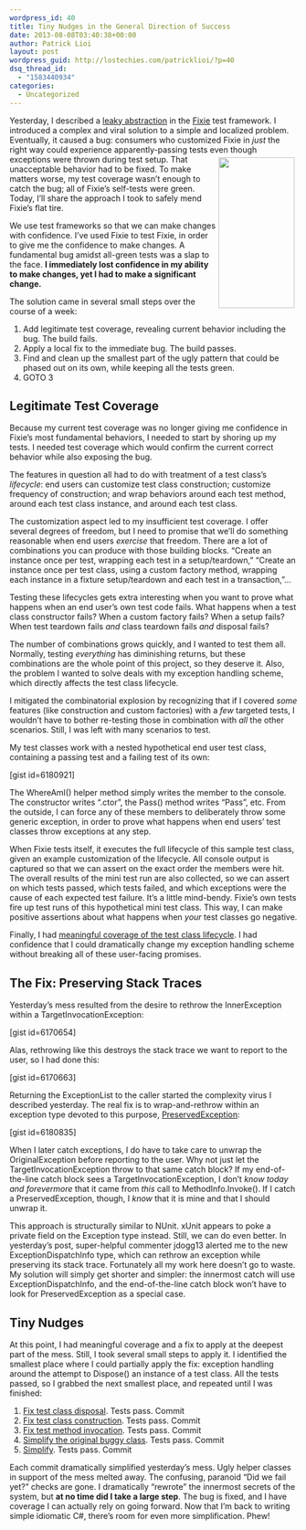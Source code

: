 ```yaml
---
wordpress_id: 40
title: Tiny Nudges in the General Direction of Success
date: 2013-08-08T03:40:38+00:00
author: Patrick Lioi
layout: post
wordpress_guid: http://lostechies.com/patricklioi/?p=40
dsq_thread_id:
  - "1583440934"
categories:
  - Uncategorized
---
```

Yesterday, I described a [leaky abstraction](http://lostechies.com/patricklioi/2013/08/07/the-leakiest-abstraction/) in the [Fixie](https://github.com/plioi/fixie) test framework. I introduced a complex and viral solution to a simple and localized problem. Eventually, it caused a bug: consumers who customized Fixie in _just_ the right way could experience apparently-passing tests even though exceptions were thrown during test setup. [<img src="http://clayvessel.org/clayvessel/wp-content/uploads/2013/08/fix-a-flat.png" alt="" title="fix-a-flat" width="133" height="264" style="float:right;margin:5px;" />](http://clayvessel.org/clayvessel/wp-content/uploads/2013/08/fix-a-flat.png)That unacceptable behavior had to be fixed. To make matters worse, my test coverage wasn&#8217;t enough to catch the bug; all of Fixie&#8217;s self-tests were green. Today, I&#8217;ll share the approach I took to safely mend Fixie&#8217;s flat tire.

We use test frameworks so that we can make changes with confidence. I&#8217;ve used Fixie to test Fixie, in order to give me the confidence to make changes. A fundamental bug amidst all-green tests was a slap to the face. **I immediately lost confidence in my ability to make changes, yet I had to make a significant change.**

The solution came in several small steps over the course of a week:

  1. Add legitimate test coverage, revealing current behavior including the bug. The build fails.
  2. Apply a local fix to the immediate bug. The build passes.
  3. Find and clean up the smallest part of the ugly pattern that could be phased out on its own, while keeping all the tests green.
  4. GOTO 3

## Legitimate Test Coverage

Because my current test coverage was no longer giving me confidence in Fixie&#8217;s most fundamental behaviors, I needed to start by shoring up my tests. I needed test coverage which would confirm the current correct behavior while also exposing the bug.

The features in question all had to do with treatment of a test class&#8217;s _lifecycle_: end users can customize test class construction; customize frequency of construction; and wrap behaviors around each test method, around each test class instance, and around each test class.

The customization aspect led to my insufficient test coverage. I offer several degrees of freedom, but I need to promise that we&#8217;ll do something reasonable when end users _exercise_ that freedom. There are a lot of combinations you can produce with those building blocks. &#8220;Create an instance once per test, wrapping each test in a setup/teardown,&#8221; &#8220;Create an instance once per test class, using a custom factory method, wrapping each instance in a fixture setup/teardown and each test in a transaction,&#8221;&#8230;

Testing these lifecycles gets extra interesting when you want to prove what happens when an end user&#8217;s own test code fails. What happens when a test class constructor fails? When a custom factory fails? When a setup fails? When test teardown fails _and_ class teardown fails _and_ disposal fails?

The number of combinations grows quickly, and I wanted to test them all. Normally, testing _everything_ has diminishing returns, but these combinations are the whole point of this project, so they deserve it. Also, the problem I wanted to solve deals with my exception handling scheme, which directly affects the test class lifecycle.

I mitigated the combinatorial explosion by recognizing that if I covered _some_ features (like construction and custom factories) with a _few_ targeted tests, I wouldn&#8217;t have to bother re-testing those in combination with _all_ the other scenarios. Still, I was left with many scenarios to test.

My test classes work with a nested hypothetical end user test class, containing a passing test and a failing test of its own:

[gist id=6180921]

The WhereAmI() helper method simply writes the member to the console. The constructor writes &#8220;.ctor&#8221;, the Pass() method writes &#8220;Pass&#8221;, etc. From the outside, I can force any of these members to deliberately throw some generic exception, in order to prove what happens when end users&#8217; test classes throw exceptions at any step.

When Fixie tests itself, it executes the full lifecycle of this sample test class, given an example customization of the lifecycle. All console output is captured so that we can assert on the exact order the members were hit. The overall results of the mini test run are also collected, so we can assert on which tests passed, which tests failed, and which exceptions were the cause of each expected test failure. It&#8217;s a little mind-bendy. Fixie&#8217;s own tests fire up test runs of this hypothetical mini test class. This way, I can make positive assertions about what happens when _your_ test classes go negative.

Finally, I had [meaningful coverage of the test class lifecycle](https://github.com/plioi/fixie/tree/d3cc2fd1e2092bbcdc464d172a8ca5344a175ec9/src/Fixie.Tests/Lifecycle). I had confidence that I could dramatically change my exception handling scheme without breaking all of these user-facing promises.

## The Fix: Preserving Stack Traces

Yesterday&#8217;s mess resulted from the desire to rethrow the InnerException within a TargetInvocationException:

[gist id=6170654]

Alas, rethrowing like this destroys the stack trace we want to report to the user, so I had done this:

[gist id=6170663]

Returning the ExceptionList to the caller started the complexity virus I described yesterday. The real fix is to wrap-and-rethrow within an exception type devoted to this purpose, [PreservedException](https://github.com/plioi/fixie/blob/d3cc2fd1e2092bbcdc464d172a8ca5344a175ec9/src/Fixie/PreservedException.cs):

[gist id=6180835]

When I later catch exceptions, I do have to take care to unwrap the OriginalException before reporting to the user. Why not just let the TargetInvocationException throw to that same catch block? If my end-of-the-line catch block sees a TargetInvocationException, I don&#8217;t _know today and forevermore_ that it came from _this_ call to MethodInfo.Invoke(). If I catch a PreservedException, though, I _know_ that it is mine and that I should unwrap it.

This approach is structurally similar to NUnit. xUnit appears to poke a private field on the Exception type instead. Still, we can do even better. In yesterday&#8217;s post, super-helpful commenter jdogg13 alerted me to the new ExceptionDispatchInfo type, which can rethrow an exception while preserving its stack trace. Fortunately all my work here doesn&#8217;t go to waste. My solution will simply get shorter and simpler: the innermost catch will use ExceptionDispatchInfo, and the end-of-the-line catch block won&#8217;t have to look for PreservedException as a special case.

## Tiny Nudges

At this point, I had meaningful coverage and a fix to apply at the deepest part of the mess. Still, I took several small steps to apply it. I identified the smallest place where I could partially apply the fix: exception handling around the attempt to Dispose() an instance of a test class. All the tests passed, so I grabbed the next smallest place, and repeated until I was finished:

  1. [Fix test class disposal](https://github.com/plioi/fixie/commit/c9d8abce8cf662c0e394b4b80b76c33e8971a33c). Tests pass. Commit
  2. [Fix test class construction](https://github.com/plioi/fixie/commit/f0bc304b1a77725be08a0edf889806979dc89ae3). Tests pass. Commit
  3. [Fix test method invocation](https://github.com/plioi/fixie/commit/3c82276eb83a6b1f9bb0d643e544785d1ef21eeb). Tests pass. Commit
  4. [Simplify the original buggy class](https://github.com/plioi/fixie/commit/4535866daa271a84f08df84f3866f81e9c53153d). Tests pass. Commit
  5. [Simplify](https://github.com/plioi/fixie/commit/70383b1361346276e5b639d5b0b32f0a94eec0c9). Tests pass. Commit

Each commit dramatically simplified yesterday&#8217;s mess. Ugly helper classes in support of the mess melted away. The confusing, paranoid &#8220;Did we fail yet?&#8221; checks are gone. I dramatically &#8220;rewrote&#8221; the innermost secrets of the system, but **at no time did I take a large step**. The bug is fixed, and I have coverage I can actually rely on going forward. Now that I&#8217;m back to writing simple idiomatic C#, there&#8217;s room for even more simplification. Phew!
